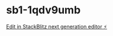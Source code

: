 # sb1-1qdv9umb

[Edit in StackBlitz next generation editor ⚡️](https://stackblitz.com/~/github.com/A42999/sb1-1qdv9umb)